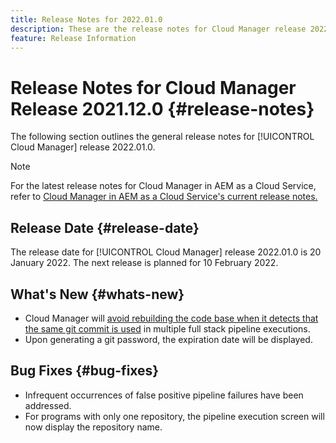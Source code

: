 ```yaml
---
title: Release Notes for 2022.01.0
description: These are the release notes for Cloud Manager release 2022.01.0.
feature: Release Information
---
```

# Release Notes for Cloud Manager Release 2021.12.0 {#release-notes}

The following section outlines the general release notes for [!UICONTROL Cloud Manager] release 2022.01.0.

>[!NOTE]
>
>For the latest release notes for Cloud Manager in AEM as a Cloud Service, refer to [Cloud Manager in AEM as a Cloud Service's current release notes.](https://experienceleague.adobe.com/docs/experience-manager-cloud-service/content/implementing/using-cloud-manager/release-notes-cloud-manager/release-notes-cm-current.html)

## Release Date {#release-date}

The release date for [!UICONTROL Cloud Manager] release 2022.01.0 is 20 January 2022. The next release is planned for 10 February 2022.

## What's New {#whats-new}

* Cloud Manager will [avoid rebuilding the code base when it detects that the same git commit is used](/help/using/setting-up-project.md#build-artifact-reuse) in multiple full stack pipeline executions.
* Upon generating a git password, the expiration date will be displayed.

## Bug Fixes {#bug-fixes}

* Infrequent occurrences of false positive pipeline failures have been addressed.
* For programs with only one repository, the pipeline execution screen will now display the repository name.
